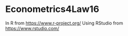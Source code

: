 # Econometrics4Law16

In R from https://www.r-project.org/
Using RStudio from https://www.rstudio.com/
